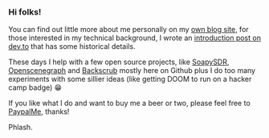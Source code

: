### Hi folks!

You can find out little more about me personally on my [own blog site](https://www.ashbysoft.com/articles/phlash), for those interested in my technical background, I wrote an [introduction post on dev.to](https://dev.to/phlash/hi-im-phil-ashby) that has some historical details.

These days I help with a few open source projects, like [SoapySDR](https://github.com/pothosware/SoapySDR), [Openscenegraph](https://github.com/openscenegraph/OpenSceneGraph) and [Backscrub](https://github.com/floe/backscrub) mostly here on Github plus I do too many experiments with some sillier ideas (like getting DOOM to run on a hacker camp badge) :grin:

If you like what I do and want to buy me a beer or two, please feel free to [PaypalMe](https://paypal.me/PhlashBeers), thanks!

Phlash.
<!--
**phlash/phlash** is a ✨ _special_ ✨ repository because its `README.md` (this file) appears on your GitHub profile.

Here are some ideas to get you started:

- 🔭 I’m currently working on ...
- 🌱 I’m currently learning ...
- 👯 I’m looking to collaborate on ...
- 🤔 I’m looking for help with ...
- 💬 Ask me about ...
- 📫 How to reach me: ...
- 😄 Pronouns: ...
- ⚡ Fun fact: ...
-->
